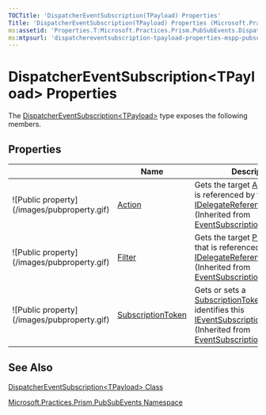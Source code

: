 ```yaml
---
TOCTitle: 'DispatcherEventSubscription(TPayload) Properties'
Title: 'DispatcherEventSubscription(TPayload) Properties (Microsoft.Practices.Prism.PubSubEvents)'
ms:assetid: 'Properties.T:Microsoft.Practices.Prism.PubSubEvents.DispatcherEventSubscription\`1'
ms:mtpsurl: 'dispatchereventsubscription-tpayload-properties-mspp-pubsubevents.md'
---
```


# DispatcherEventSubscription&lt;TPayload&gt; Properties

The [DispatcherEventSubscription&lt;TPayload&gt;](https://msdn.microsoft.com/en-us/library/dn736239(v=pandp.50)) type exposes the following members.

## Properties

<table>

<thead>
<tr class="header">
<th> </th>
<th>Name</th>
<th>Description</th>
</tr>
</thead>
<tbody>
<tr class="odd">
<td>![Public property](/images/pubproperty.gif)</td>
<td><a href="https://msdn.microsoft.com/en-us/library/dn736296(v=pandp.50)">Action</a></td>
<td><div class="summary">
            Gets the target <a href="http://msdn2.microsoft.com/en-us/library/018hxwa8" target="_blank">Action<span xmlns="">&lt;</span>T<span xmlns="">&gt;</span></a> that is referenced by the <a href="/patterns-practices/reference/idelegatereference-interface-mspp-pubsubevents">IDelegateReference</a>.
            </div>
(Inherited from <a href="https://msdn.microsoft.com/en-us/library/dn683956(v=pandp.50)">EventSubscription<span xmlns="">&lt;</span>TPayload<span xmlns="">&gt;</span></a>.)
</td>


</div>

</tr>
<tr class="even">
<td>![Public property](/images/pubproperty.gif)</td>
<td><a href="https://msdn.microsoft.com/en-us/library/dn736196(v=pandp.50)">Filter</a></td>
<td><div class="summary">
    Gets the target <a href="http://msdn2.microsoft.com/en-us/library/bfcke1bz" target="_blank">Predicate<span xmlns="">&lt;</span>T<span xmlns="">&gt;</span></a> that is referenced by the <a href="/patterns-practices/reference/idelegatereference-interface-mspp-pubsubevents">IDelegateReference</a>.
</div>



</div>
(Inherited from <a href="https://msdn.microsoft.com/en-us/library/dn683956(v=pandp.50)">EventSubscription<span xmlns="">&lt;</span>TPayload<span xmlns="">&gt;</span></a>.)</td>
</tr>
<tr class="odd">
<td>![Public property](/images/pubproperty.gif)</td>
<td><a href="https://msdn.microsoft.com/en-us/library/dn736140(v=pandp.50)">SubscriptionToken</a></td>
<td><div class="summary">
Gets or sets a <a href="https://msdn.microsoft.com/en-us/library/dn736140(v=pandp.50)">SubscriptionToken</a> that identifies this <a href="/patterns-practices/reference/mspp-mvvm-namespace.ieventsubscription">IEventSubscription</a>.
</div>
(Inherited from <a href="https://msdn.microsoft.com/en-us/library/dn683956(v=pandp.50)">EventSubscription<span xmlns="">&lt;</span>TPayload<span xmlns="">&gt;</span></a>.)</td>
</tr>
</tbody>
</table>

## See Also

[DispatcherEventSubscription&lt;TPayload&gt; Class](https://msdn.microsoft.com/en-us/library/dn736239(v=pandp.50))

[Microsoft.Practices.Prism.PubSubEvents Namespace](/patterns-practices/reference/mspp-pubsubevents-namespace)
